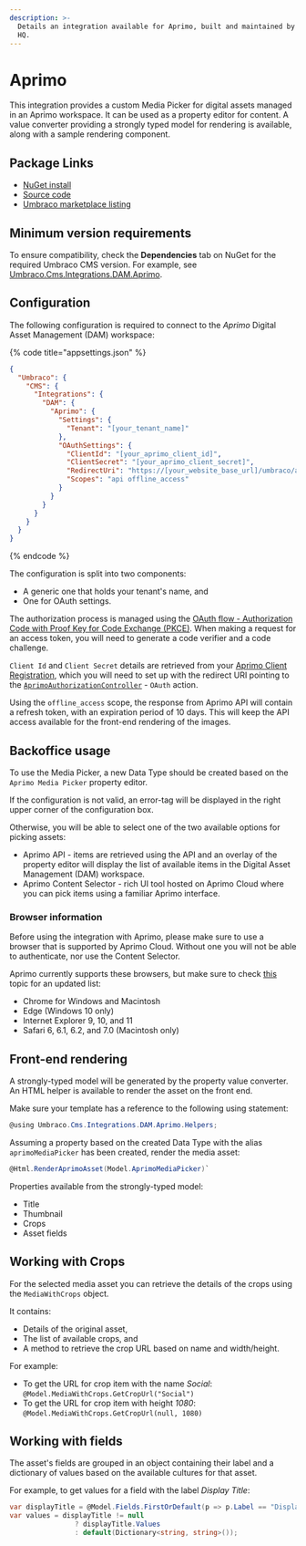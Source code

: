```yaml
---
description: >-
  Details an integration available for Aprimo, built and maintained by Umbraco
  HQ.
---
```


# Aprimo

This integration provides a custom Media Picker for digital assets managed in an Aprimo workspace. It can be used as a property editor for content. A value converter providing a strongly typed model for rendering is available, along with a sample rendering component.

## Package Links

* [NuGet install](https://www.nuget.org/packages/Umbraco.Cms.Integrations.DAM.Aprimo)
* [Source code](https://github.com/umbraco/Umbraco.Cms.Integrations/tree/main/src/Umbraco.Cms.Integrations.DAM.Aprimo)
* [Umbraco marketplace listing](https://marketplace.umbraco.com/package/umbraco.cms.integrations.dam.aprimo)

## Minimum version requirements

To ensure compatibility, check the **Dependencies** tab on NuGet for the required Umbraco CMS version. For example, see [Umbraco.Cms.Integrations.DAM.Aprimo](https://www.nuget.org/packages/Umbraco.Cms.Integrations.DAM.Aprimo#dependencies-body-tab).

## Configuration

The following configuration is required to connect to the _Aprimo_ Digital Asset Management (DAM) workspace:

{% code title="appsettings.json" %}
```json
{
  "Umbraco": {
    "CMS": {
      "Integrations": {
        "DAM": {
          "Aprimo": {
            "Settings": {
              "Tenant": "[your_tenant_name]"
            },
            "OAuthSettings": {
              "ClientId": "[your_aprimo_client_id]",
              "ClientSecret": "[your_aprimo_client_secret]",
              "RedirectUri": "https://[your_website_base_url]/umbraco/api/aprimoauthorization/oauth",
              "Scopes": "api offline_access"
            }
          }
        }
      }
    }
  }
}
```
{% endcode %}

The configuration is split into two components:

* A generic one that holds your tenant's name, and
* One for OAuth settings.

The authorization process is managed using the [OAuth flow - Authorization Code with Proof Key for Code Exchange (PKCE)](https://developers.aprimo.com/marketing-operations/rest-api/authorization/#module7). When making a request for an access token, you will need to generate a code verifier and a code challenge.

`Client Id` and `Client Secret` details are retrieved from your [Aprimo Client Registration](https://developers.aprimo.com/marketing-operations/rest-api/authorization/#module2), which you will need to set up with the redirect URI pointing to the [`AprimoAuthorizationController`](https://github.com/umbraco/Umbraco.Cms.Integrations/blob/main/src/Umbraco.Cms.Integrations.DAM.Aprimo/Controllers/AprimoAuthorizationController.cs) - `OAuth` action.

Using the `offline_access` scope, the response from Aprimo API will contain a refresh token, with an expiration period of 10 days. This will keep the API access available for the front-end rendering of the images.

## Backoffice usage

To use the Media Picker, a new Data Type should be created based on the `Aprimo Media Picker` property editor.

If the configuration is not valid, an error-tag will be displayed in the right upper corner of the configuration box.

Otherwise, you will be able to select one of the two available options for picking assets:

* Aprimo API - items are retrieved using the API and an overlay of the property editor will display the list of available items in the Digital Asset Management (DAM) workspace.
* Aprimo Content Selector - rich UI tool hosted on Aprimo Cloud where you can pick items using a familiar Aprimo interface.

### Browser information

Before using the integration with Aprimo, please make sure to use a browser that is supported by Aprimo Cloud. Without one you will not be able to authenticate, nor use the Content Selector.

Aprimo currently supports these browsers, but make sure to check [this](https://help.aprimo.com/Content/Marketing_Operations_Help/aprimo_basics/browsers_configuring_concept.html) topic for an updated list:

* Chrome for Windows and Macintosh
* Edge (Windows 10 only)
* Internet Explorer 9, 10, and 11
* Safari 6, 6.1, 6.2, and 7.0 (Macintosh only)

## Front-end rendering

A strongly-typed model will be generated by the property value converter. An HTML helper is available to render the asset on the front end.

Make sure your template has a reference to the following using statement:

```csharp
@using Umbraco.Cms.Integrations.DAM.Aprimo.Helpers;
```

Assuming a property based on the created Data Type with the alias `aprimoMediaPicker` has been created, render the media asset:

```csharp
@Html.RenderAprimoAsset(Model.AprimoMediaPicker)`
```

Properties available from the strongly-typed model:

* Title
* Thumbnail
* Crops
* Asset fields

## Working with Crops

For the selected media asset you can retrieve the details of the crops using the `MediaWithCrops` object.

It contains:

* Details of the original asset,
* The list of available crops, and
* A method to retrieve the crop URL based on name and width/height.

For example:

* To get the URL for crop item with the name _Social_: `@Model.MediaWithCrops.GetCropUrl("Social")`
* To get the URL for crop item with height _1080_: `@Model.MediaWithCrops.GetCropUrl(null, 1080)`

## Working with fields

The asset's fields are grouped in an object containing their label and a dictionary of values based on the available cultures for that asset.

For example, to get values for a field with the label _Display Title_:

```csharp
var displayTitle = @Model.Fields.FirstOrDefault(p => p.Label == "Display Title");
var values = displayTitle != null
                ? displayTitle.Values 
                : default(Dictionary<string, string>());
```
